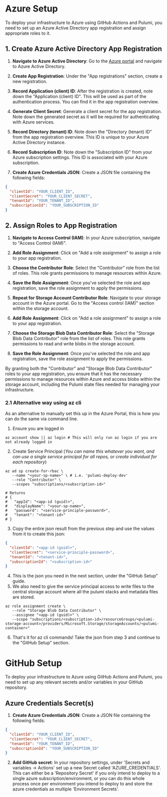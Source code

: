 # Azure Setup

To deploy your infrastructure to Azure using GitHub Actions and Pulumi, you need to set up an Azure Active Directory app registration and assign appropriate roles to it.

## 1. Create Azure Active Directory App Registration

1. **Navigate to Azure Active Directory**: Go to the [Azure portal](https://portal.azure.com/) and navigate to Azure Active Directory.

2. **Create App Registration**: Under the "App registrations" section, create a new registration.

3. **Record Application (client) ID**: After the registration is created, note down the "Application (client) ID". This will be used as part of the authentication process. You can find it in the app registration overview.

4. **Generate Client Secret**: Generate a client secret for the app registration. Note down the generated secret as it will be required for authenticating with Azure services.

5. **Record Directory (tenant) ID**: Note down the "Directory (tenant) ID" from the app registration overview. This ID is unique to your Azure Active Directory instance.

6. **Record Subscription ID**: Note down the "Subscription ID" from your Azure subscription settings. This ID is associated with your Azure subscription.

7. **Create Azure Credentials JSON**: Create a JSON file containing the following fields:
```json
{
  "clientId": "YOUR_CLIENT_ID",
  "clientSecret": "YOUR_CLIENT_SECRET",
  "tenantId": "YOUR_TENANT_ID",
  "subscriptionId": "YOUR_SUBSCRIPTION_ID"
}
```
## 2. Assign Roles to App Registration

1. **Navigate to Access Control (IAM)**: In your Azure subscription, navigate to "Access Control (IAM)".

2. **Add Role Assignment**: Click on "Add a role assignment" to assign a role to your app registration.

3. **Choose the Contributor Role**: Select the "Contributor" role from the list of roles. This role grants permissions to manage resources within Azure.

4. **Save the Role Assignment**: Once you've selected the role and app registration, save the role assignment to apply the permissions.

5. **Repeat for Storage Account Contributor Role**: Navigate to your storage account in the Azure portal. Go to the "Access control (IAM)" section within the storage account.

6. **Add Role Assignment**: Click on "Add a role assignment" to assign a role to your app registration.

7. **Choose the Storage Blob Data Contributor Role**: Select the "Storage Blob Data Contributor" role from the list of roles. This role grants permissions to read and write blobs in the storage account.

8. **Save the Role Assignment**: Once you've selected the role and app registration, save the role assignment to apply the permissions.

By granting both the "Contributor" and "Storage Blob Data Contributor" roles to your app registration, you ensure that it has the necessary permissions to manage resources within Azure and access blobs within the storage account, including the Pulumi state files needed for managing your infrastructure.

### 2.1 Alternative way using az cli
As an alternative to manually set this up in the Azure Portal, this is how you can do the same via command line.

1. Ensure you are logged in
```shell
az account show || az login # This will only run az login if you are not already logged in
```
2. Create Service Principal (*You can name this whatever you want, and can use a single service principal for all repos, or create individual for each repository*)
```shell
az ad sp create-for-rbac \
   --name "<your-sp-name>" \ # i.e. 'pulumi-deploy-dev'
   --role "Contributor" \
   --scopes "subscriptions/<subscription-id>"

# Returns
# {
#   "appId": "<app-id (guid)>",
#   "displayName": "<your-sp-name>",
#   "password": "<service-principle-password>",
#   "tenant": "<tenant-id>"
# }
```
3. Copy the entire json result from the previous step and use the values from it to create this json:
```json
{
  "clientId": "<app-id (guid)>",
  "clientSecret": "<service-principle-password>",
  "tenantId": "<tenant-id>",
  "subscriptionId": "<subscription-id>"
}
```
4. This is the json you need in the next section, under the "GitHub Setup" guide.
5. We also need to give the service principal access to write files to the central storage account where all the pulumi stacks and metadata files are stored.
```shell
az role assignment create \
   --role "Storage Blob Data Contributor" \
   --assignee "<app-id (guid)>" \
   --scope "subscriptions/<subscription-id>/resourceGroups/<pulumi-storage-account>/providers/Microsoft.Storage/storageAccounts/<pulumi-container>"
```
6. That's it for az cli commands! Take the json from step 3 and continue to the "GitHub Setup" section.

# GitHub Setup

To deploy your infrastructure to Azure using GitHub Actions and Pulumi, you need to set up any relevant secrets and/or variables in your GitHub repository.

## Azure Credentials Secret(s)

1. **Create Azure Credentials JSON**: Create a JSON file containing the following fields:
```json
{
  "clientId": "YOUR_CLIENT_ID",
  "clientSecret": "YOUR_CLIENT_SECRET",
  "tenantId": "YOUR_TENANT_ID",
  "subscriptionId": "YOUR_SUBSCRIPTION_ID"
}
```
2. **Add GitHub secret**: In your repository settings, under 'Secrets and variables -> Actions' set up a new Secret called 'AZURE_CREDENTIALS'. This can either be a 'Repository Secret' if you only intend to deploy to a single azure subscription/environment, or you can do this whole process once per environment you intend to deploy to and store the azure credentials as multiple 'Environment Secrets'.


